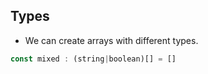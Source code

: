 ## Types
- We can create arrays with different types.
```javascript
const mixed : (string|boolean)[] = []
```
